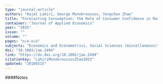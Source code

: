 ```yaml
---
type: "journal-article"
authors: "Kajal Lahiri, George Monokroussos, Yongchen Zhao"
title: "Forecasting Consumption: the Role of Consumer Confidence in Real Time with many Predictors"
container: "Journal of Applied Economics"
year: "2015"
issue: ""
volume: ""
pages: "n/a-n/a"
subjects: "Economics and Econometrics, Social Sciences (miscellaneous)"
doi: "10.1002/jae.2494"
link: "https://dx.doi.org/10.1002/jae.2494"
citationkey: "LahiriMonokroussosZhao2015"
updated: "20160315"
---
```


####Notes
